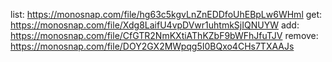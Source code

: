 list: https://monosnap.com/file/hg63c5kgvLnZnEDDfoUhEBpLw6WHml
get: https://monosnap.com/file/Xdg8LaifU4vpDVwr1uhtmkSjIQNUYW
add: https://monosnap.com/file/CfGTR2NmKXtiAThKZbF9bWFhJfuTJV
remove: https://monosnap.com/file/DOY2GX2MWpqg5I0BQxo4CHs7TXAAJs

